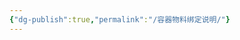 ```yaml
---
{"dg-publish":true,"permalink":"/容器物料绑定说明/"}
---
```


<style> .container {font-family: sans-serif; text-align: center;} .button-wrapper button {z-index: 1;height: 40px; width: 100px; margin: 10px;padding: 5px;} .excalidraw .App-menu_top .buttonList { display: flex;} .excalidraw-wrapper { height: 800px; margin: 50px; position: relative;} :root[dir="ltr"] .excalidraw .layer-ui__wrapper .zen-mode-transition.App-menu_bottom--transition-left {transform: none;} </style><script src="https://cdn.jsdelivr.net/npm/react@17/umd/react.production.min.js"></script><script src="https://cdn.jsdelivr.net/npm/react-dom@17/umd/react-dom.production.min.js"></script><script type="text/javascript" src="https://cdn.jsdelivr.net/npm/@excalidraw/excalidraw@0/dist/excalidraw.production.min.js"></script><div id="Drawing_2025-09-12_0924.40.excalidraw.md1"></div><script>(function(){const InitialData={"type":"excalidraw","version":2,"source":"https://github.com/zsviczian/obsidian-excalidraw-plugin/releases/tag/2.15.1","elements":[{"id":"wllpDMePXGy-qWqiAy1DA","type":"line","x":-300,"y":-300,"width":600,"height":0,"angle":0,"strokeColor":"#1e1e1e","backgroundColor":"transparent","fillStyle":"solid","strokeWidth":2,"strokeStyle":"solid","roughness":0,"opacity":100,"groupIds":[],"frameId":null,"index":"a0","roundness":null,"seed":1694959007,"version":82,"versionNonce":203063391,"isDeleted":false,"boundElements":[],"updated":1757641111075,"link":null,"locked":false,"points":[[0,0],[600,0]],"lastCommittedPoint":null,"startBinding":null,"endBinding":null,"startArrowhead":null,"endArrowhead":null,"polygon":false},{"id":"z5Xf6R8Ls7HkdcYXkia6a","type":"line","x":0,"y":-500,"width":0,"height":400,"angle":0,"strokeColor":"#1e1e1e","backgroundColor":"transparent","fillStyle":"solid","strokeWidth":2,"strokeStyle":"solid","roughness":0,"opacity":100,"groupIds":[],"frameId":null,"index":"a2","roundness":null,"seed":1046015825,"version":27,"versionNonce":1754311153,"isDeleted":false,"boundElements":[],"updated":1757640882931,"link":null,"locked":false,"points":[[0,0],[0,400]],"lastCommittedPoint":null,"startBinding":null,"endBinding":null,"startArrowhead":null,"endArrowhead":null,"polygon":false},{"id":"OvbA0Ryy","type":"text","x":320,"y":-320,"width":80,"height":50,"angle":0,"strokeColor":"#1e1e1e","backgroundColor":"transparent","fillStyle":"solid","strokeWidth":2,"strokeStyle":"solid","roughness":0,"opacity":100,"groupIds":[],"frameId":null,"index":"a4","roundness":null,"seed":5551583,"version":110,"versionNonce":1364054783,"isDeleted":false,"boundElements":[],"updated":1757641158149,"link":null,"locked":false,"text":"容器类型\n绑定物料","rawText":"容器类型\n绑定物料","fontSize":20,"fontFamily":8,"textAlign":"left","verticalAlign":"top","containerId":null,"originalText":"容器类型\n绑定物料","autoResize":true,"lineHeight":1.25},{"id":"3CZDN1o2","type":"text","x":-400,"y":-320,"width":100,"height":50,"angle":0,"strokeColor":"#1e1e1e","backgroundColor":"transparent","fillStyle":"solid","strokeWidth":2,"strokeStyle":"solid","roughness":0,"opacity":100,"groupIds":[],"frameId":null,"index":"a5","roundness":null,"seed":828809745,"version":127,"versionNonce":400222335,"isDeleted":false,"boundElements":[],"updated":1757641150650,"link":null,"locked":false,"text":"容器类型\n未绑定物料","rawText":"容器类型\n未绑定物料","fontSize":20,"fontFamily":8,"textAlign":"left","verticalAlign":"top","containerId":null,"originalText":"容器类型\n未绑定物料","autoResize":true,"lineHeight":1.25},{"id":"rX3SAJM0","type":"text","x":-40,"y":-560,"width":80,"height":50,"angle":0,"strokeColor":"#1e1e1e","backgroundColor":"transparent","fillStyle":"solid","strokeWidth":2,"strokeStyle":"solid","roughness":0,"opacity":100,"groupIds":[],"frameId":null,"index":"a7","roundness":null,"seed":468657407,"version":140,"versionNonce":1811677535,"isDeleted":false,"boundElements":[],"updated":1757641172026,"link":null,"locked":false,"text":"容器类型\n允许混装","rawText":"容器类型\n允许混装","fontSize":20,"fontFamily":8,"textAlign":"left","verticalAlign":"top","containerId":null,"originalText":"容器类型\n允许混装","autoResize":true,"lineHeight":1.25},{"id":"HUqoJyx3","type":"text","x":-180,"y":-420,"width":180,"height":75,"angle":0,"strokeColor":"#1e1e1e","backgroundColor":"transparent","fillStyle":"solid","strokeWidth":2,"strokeStyle":"solid","roughness":0,"opacity":100,"groupIds":[],"frameId":null,"index":"a8","roundness":null,"seed":104506065,"version":105,"versionNonce":1352783916,"isDeleted":false,"boundElements":[],"updated":1757642237694,"link":null,"locked":false,"text":"可以随便绑定\n没有专用容器的物料\n且允许混装","rawText":"可以随便绑定\n没有专用容器的物料\n且允许混装","fontSize":20,"fontFamily":8,"textAlign":"left","verticalAlign":"top","containerId":null,"originalText":"可以随便绑定\n没有专用容器的物料\n且允许混装","autoResize":true,"lineHeight":1.25},{"id":"mB6xjWif","type":"text","x":20,"y":-420,"width":200,"height":50,"angle":0,"strokeColor":"#1e1e1e","backgroundColor":"transparent","fillStyle":"solid","strokeWidth":2,"strokeStyle":"solid","roughness":0,"opacity":100,"groupIds":[],"frameId":null,"index":"a9","roundness":null,"seed":1577031601,"version":171,"versionNonce":611922673,"isDeleted":false,"boundElements":[],"updated":1757641097914,"link":null,"locked":false,"text":"只能绑定列表内的物料\n且允许混装","rawText":"只能绑定列表内的物料\n且允许混装","fontSize":20,"fontFamily":8,"textAlign":"left","verticalAlign":"top","containerId":null,"originalText":"只能绑定列表内的物料\n且允许混装","autoResize":true,"lineHeight":1.25},{"id":"7Jkly9gD","type":"text","x":-180,"y":-280,"width":180,"height":75,"angle":0,"strokeColor":"#1e1e1e","backgroundColor":"transparent","fillStyle":"solid","strokeWidth":2,"strokeStyle":"solid","roughness":0,"opacity":100,"groupIds":[],"frameId":null,"index":"aA","roundness":null,"seed":546366655,"version":204,"versionNonce":1963419924,"isDeleted":false,"boundElements":[],"updated":1757642240353,"link":null,"locked":false,"text":"可以随便绑定\n没有专用容器的物料\n不允许混装","rawText":"可以随便绑定\n没有专用容器的物料\n不允许混装","fontSize":20,"fontFamily":8,"textAlign":"left","verticalAlign":"top","containerId":null,"originalText":"可以随便绑定\n没有专用容器的物料\n不允许混装","autoResize":true,"lineHeight":1.25},{"id":"st1NFjnQ","type":"text","x":20,"y":-280,"width":200,"height":50,"angle":0,"strokeColor":"#1e1e1e","backgroundColor":"transparent","fillStyle":"solid","strokeWidth":2,"strokeStyle":"solid","roughness":0,"opacity":100,"groupIds":[],"frameId":null,"index":"aC","roundness":null,"seed":327315199,"version":197,"versionNonce":1843449233,"isDeleted":false,"boundElements":[],"updated":1757641096630,"link":null,"locked":false,"text":"只能绑定列表内的物料\n不允许混装","rawText":"只能绑定列表内的物料\n不允许混装","fontSize":20,"fontFamily":8,"textAlign":"left","verticalAlign":"top","containerId":null,"originalText":"只能绑定列表内的物料\n不允许混装","autoResize":true,"lineHeight":1.25},{"id":"m1fqyX6W","type":"text","x":-160,"y":-820,"width":324,"height":225,"angle":0,"strokeColor":"#1e1e1e","backgroundColor":"transparent","fillStyle":"solid","strokeWidth":2,"strokeStyle":"solid","roughness":0,"opacity":100,"groupIds":[],"frameId":null,"index":"aE","roundness":null,"seed":413087231,"version":591,"versionNonce":1250583444,"isDeleted":false,"boundElements":[],"updated":1757643580373,"link":null,"locked":false,"text":"\n容器类型绑定物料说明：\n    一个容器类型绑定了物料后，\n    那么属于这个容器类型的容器\n    只能被绑定列表内的物料绑定。\n\n    物料也只允许放在有绑定关系的\n    容器内。\n","rawText":"\n容器类型绑定物料说明：\n    一个容器类型绑定了物料后，\n    那么属于这个容器类型的容器\n    只能被绑定列表内的物料绑定。\n\n    物料也只允许放在有绑定关系的\n    容器内。\n","fontSize":20,"fontFamily":8,"textAlign":"left","verticalAlign":"top","containerId":null,"originalText":"\n容器类型绑定物料说明：\n    一个容器类型绑定了物料后，\n    那么属于这个容器类型的容器\n    只能被绑定列表内的物料绑定。\n\n    物料也只允许放在有绑定关系的\n    容器内。\n","autoResize":true,"lineHeight":1.25},{"id":"gJISwdde","type":"text","x":-40,"y":-100,"width":100,"height":50,"angle":0,"strokeColor":"#1e1e1e","backgroundColor":"transparent","fillStyle":"solid","strokeWidth":2,"strokeStyle":"solid","roughness":0,"opacity":100,"groupIds":[],"frameId":null,"index":"aF","roundness":null,"seed":1557415423,"version":147,"versionNonce":232639199,"isDeleted":false,"boundElements":[],"updated":1757641179711,"link":null,"locked":false,"text":"容器类型\n不允许混装","rawText":"容器类型\n不允许混装","fontSize":20,"fontFamily":8,"textAlign":"left","verticalAlign":"top","containerId":null,"originalText":"容器类型\n不允许混装","autoResize":true,"lineHeight":1.25},{"id":"kSUwQS9CBCs1ZMy2SlNPf","type":"rectangle","x":-180,"y":-840,"width":360,"height":260,"angle":0,"strokeColor":"#1e1e1e","backgroundColor":"transparent","fillStyle":"solid","strokeWidth":2,"strokeStyle":"solid","roughness":0,"opacity":100,"groupIds":[],"frameId":null,"index":"aH","roundness":null,"seed":2119641311,"version":53,"versionNonce":972093460,"isDeleted":false,"boundElements":[],"updated":1757643646010,"link":null,"locked":false},{"text":"📍[[Cards/Draft/容器类型物料绑定表\|容器类型物料绑定表]]","fontSize":20,"fontFamily":8,"textAlign":"left","verticalAlign":"top","id":"Vwk35T3v","type":"text","x":-180,"y":-820,"width":251.4609375,"height":25,"angle":0,"strokeColor":"#1e1e1e","backgroundColor":"transparent","fillStyle":"hachure","strokeWidth":1,"strokeStyle":"solid","roughness":1,"opacity":100,"roundness":null,"seed":48273,"version":33,"versionNonce":1313711276,"updated":1757643608144,"isDeleted":false,"groupIds":[],"boundElements":[],"link":"[[Cards/Draft/容器类型物料绑定表\|容器类型物料绑定表]]","locked":false,"frameId":null,"containerId":null,"originalText":"📍[[Cards/Draft/容器类型物料绑定表\|容器类型物料绑定表]]","rawText":"[[Cards/Draft/容器类型物料绑定表\|容器类型物料绑定表]]","lineHeight":1.25,"autoResize":true,"index":"aI"}],"appState":{"theme":"light","viewBackgroundColor":"#ffffff","currentItemStrokeColor":"#1e1e1e","currentItemBackgroundColor":"transparent","currentItemFillStyle":"solid","currentItemStrokeWidth":2,"currentItemStrokeStyle":"solid","currentItemRoughness":0,"currentItemOpacity":100,"currentItemFontFamily":8,"currentItemFontSize":20,"currentItemTextAlign":"left","currentItemStartArrowhead":null,"currentItemEndArrowhead":"arrow","currentItemArrowType":"round","currentItemFrameRole":null,"scrollX":571.6052609824054,"scrollY":963.7595131987524,"zoom":{"value":1},"currentItemRoundness":"sharp","gridSize":20,"gridStep":5,"gridModeEnabled":true,"gridColor":{"Bold":"rgba(217, 217, 217, 0.5)","Regular":"rgba(230, 230, 230, 0.5)"},"currentStrokeOptions":null,"frameRendering":{"enabled":true,"clip":true,"name":true,"outline":true,"markerName":true,"markerEnabled":true},"objectsSnapModeEnabled":false,"activeTool":{"type":"selection","customType":null,"locked":false,"fromSelection":false,"lastActiveTool":null}},"files":{}};InitialData.scrollToContent=true;App=()=>{const e=React.useRef(null),t=React.useRef(null),[n,i]=React.useState({width:void 0,height:void 0});return React.useEffect(()=>{i({width:t.current.getBoundingClientRect().width,height:t.current.getBoundingClientRect().height});const e=()=>{i({width:t.current.getBoundingClientRect().width,height:t.current.getBoundingClientRect().height})};return window.addEventListener("resize",e),()=>window.removeEventListener("resize",e)},[t]),React.createElement(React.Fragment,null,React.createElement("div",{className:"excalidraw-wrapper",ref:t},React.createElement(ExcalidrawLib.Excalidraw,{ref:e,width:n.width,height:n.height,initialData:InitialData,viewModeEnabled:!0,zenModeEnabled:!0,gridModeEnabled:!1})))},excalidrawWrapper=document.getElementById("Drawing_2025-09-12_0924.40.excalidraw.md1");ReactDOM.render(React.createElement(App),excalidrawWrapper);})();</script>